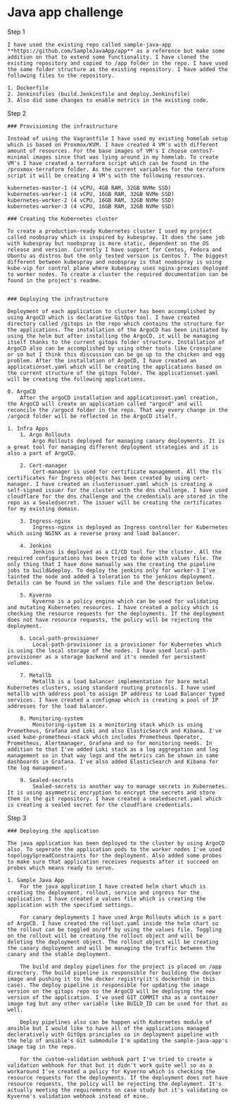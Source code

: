 # Java app challenge




Step 1

    I have used the existing repo called sample-java-app **https://github.com/SampleJavaApp/app** as a reference but make some addition on that to extend some functionality. I have cloned the existing repository and copied to /app folder in the repo. I have used the same folder structure as the existing repository. I have added the following files to the repository.

    1. Dockerfile
    2. Jenkinsfiles (build.Jenkinsfile and deploy.Jenkinsfile)
    3. Also did some changes to enable metrics in the existing code.


Step 2

    ### Provisioning the infrastructure

    Instead of using the Vagrantfile I have used my existing homelab setup which is based on Proxmox/KVM. I have created 4 VM's with different amount of resources. For the base images of VM's I choose centos7-minimal images since that was lying around in my homelab. To create VM's I have created a terraform script which can be found in the /proxmox-terraform folder. As the current variables for the terraform script it will be creating 4 VM's with the following resources.

    kubernetes-master-1 (4 vCPU, 4GB RAM, 32GB NVMe SSD)
    kubernetes-worker-1 (4 vCPU, 16GB RAM, 32GB NVMe SSD)
    kubernetes-worker-2 (4 vCPU, 16GB RAM, 32GB NVMe SSD)
    kubernetes-worker-3 (4 vCPU, 16GB RAM, 32GB NVMe SSD)

    ### Creating the Kubernetes cluster

    To create a production-ready Kubernetes cluster I used my project called noobspray which is inspired by kubespray. It does the same job with kubespray but noobspray is more static, dependent on the OS release and version. Currently I have support for Centos, Fedora and Ubuntu as distros but the only tested version is Centos 7. The biggest different between kubespray and noobspray is that noobspray is using kube-vip for control plane where kubespray uses nginx-proxies deployed to worker nodes. To create a cluster the required documentation can be found in the project's readme. 


    ### Deploying the infrastructure

    Deployment of each application to cluster has been accomplished by using ArgoCD which is declarative GitOps tool. I have created directory called /gitops in the repo which contains the structure for the applications. The installation of the ArgoCD has been initiated by using the helm but after installing the ArgoCD, it will be managing itself thanks to the current gitops folder structure. Installation of ArgoCD also can be accomplished by using other tools like Crossplane or so but I think this discussion can be go up to the chicken and egg problem. After the installation of ArgoCD, I have created an applicationset.yaml which will be creating the applications based on the current structure of the gitops folder. The applicationset.yaml will be creating the following applications.

    0. ArgoCD
        After the argoCD installation and applicationset.yaml creation, the ArgoCD will create an application called "argocd" and will reconcile the /argocd folder in the repo. That way every change in the /argocd folder will be reflected in the ArgoCD itself.

    1. Infra Apps
        1. Argo Rollouts 
            Argo Rollouts deployed for managing canary deployments. It is a great tool for managing different deployment strategies and it is also a part of ArgoCD.

        2. Cert-manager
            Cert-manager is used for certificate management. All the tls certificates for Ingress objects has been created by using cert-manager. I have created an clusterissuer.yaml which is creating a self-signed issuer for the cluster with the dns challenge. I have used cloudflare for the dns challenge and the credentials are stored in the repo as a Sealedsecret. The issuer will be creating the certificates for my existing domain.

        3. Ingress-nginx
            Ingress-nginx is deployed as Ingress controller for Kubernetes which using NGINX as a reverse proxy and load balancer. 

        4. Jenkins
            Jenkins is deployed as a CI/CD tool for the cluster. All the required configurations has been tried to done with values file. The only thing that I have done manually was the creating the pipeline jobs to build&deploy. To deploy the jenkins only for worker-3 I've tainted the node and added a toleration to the jenkins deployment. Details can be found in the values file and the description below.

        5. Kyverno
            Kyverno is a policy engine which can be used for validating and mutating Kubernetes resources. I have created a policy which is checking the resource requests for the deployments. If the deployment does not have resource requests, the policy will be rejecting the deployment.

        6. Local-path-provisioner
            Local-path-provisioner is a provisioner for Kubernetes which is using the local storage of the nodes. I have used local-path-provisioner as a storage backend and it's needed for persistent volumes.

        7. Metallb
            Metallb is a load balancer implementation for bare metal Kubernetes clusters, using standard routing protocols. I have used metallb with address pool to assign IP address to Load Balancer typed services. I have created a configmap which is creating a pool of IP addresses for the load balancer.

        8. Monitoring-system
            Monitoring-system is a monitoring stack which is using Prometheus, Grafana and Loki and also ElasticSearch and Kibana. I've used kube-prometheus-stack which includes Prometheus Operator, Prometheus, Alertmanager, Grafana and so for monitoring needs. In addition to that I've added Loki stack as a log aggregation and log management so in that way logs and the metrics can be shown in same dashboards in Grafana. I've also added ElasticSearch and Kibana for the log management. 

        9. Sealed-secrets
            Sealed-secrets is another way to manage secrets in Kubernetes. It is using asymmetric encryption to encrypt the secrets and store them in the git repository. I have created a sealedsecret.yaml which is creating a sealed secret for the cloudflare credentials.


Step 3

    ### Deploying the application

    The java application has been deployed to the cluster by using ArgoCD also. To seperate the application pods to the worker nodes I've used topologySpreadConstraints for the deployment. Also added some probes to make sure that application receives requests after it succeed on probes which means ready to serve.     

    1. Sample Java App
        For the java application I have created helm chart which is creating the deployment, rollout, service and ingress for the application. I have created a values file which is creating the application with the specified settings.
        
        For canary deployments I have used Argo Rollouts which is a part of ArgoCD. I have created the rollout.yaml inside the helm chart so the rollout can be toggled on/off by using the values file. Toggling on the rollout will be creating the rollout object and will be deleting the deployment object. The rollout object will be creating the canary deployment and will be managing the traffic between the canary and the stable deployment.

        The build and deploy pipelines for the project is placed on /app directory. The build pipeline is responsible for building the docker image and pushing it to the docker registry(it's dockerhub in this case). The deploy pipeline is responsible for updating the image version on the gitops repo so the ArgoCD will be deploying the new version of the application. I've used GIT_COMMIT sha as a container image tag but any other variable like BUILD_ID can be used for that as well. 

        Deploy pipelines also can be happen with Kubernetes module of ansible but I would like to have all of the applications managed decleratively with GitOps principles so in deployment pipeline with the help of ansible's Git submodule I'm updating the sample-java-app's image tag in the repo.

        For the custom-validation webhook part I've tried to create a validation webhook for that but it didn't work quite well so as a workaround I've created a policy for Kyverno which is checking the resource requests for the deployments. If the deployment does not have resource requests, the policy will be rejecting the deployment. It's actually meeting the requirements on case study but it's validating on Kyverno's validation webhook instead of mine.

